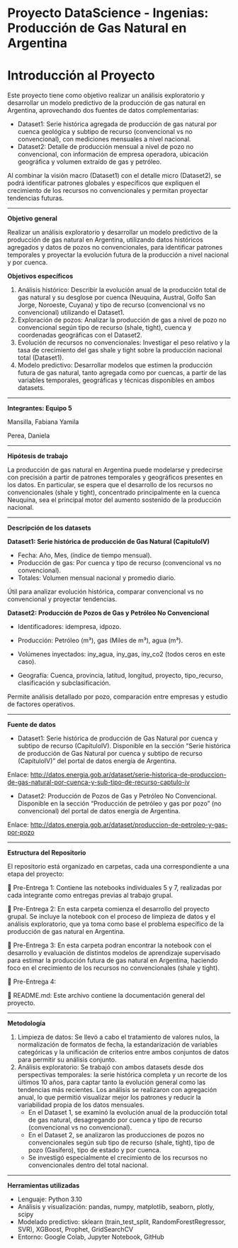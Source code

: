 # Proyecto DataScience - Ingenias: Producción de Gas Natural en Argentina
# **Introducción al Proyecto**
Este proyecto tiene como objetivo realizar un análisis exploratorio y desarrollar un modelo predictivo de la producción de gas natural en Argentina, aprovechando dos fuentes de datos complementarias:

*  Dataset1: Serie histórica agregada de producción de gas natural por cuenca geológica y subtipo de recurso (convencional vs no convencional), con mediciones mensuales a nivel nacional.
*   Dataset2: Detalle de producción mensual a nivel de pozo no convencional, con información de empresa operadora, ubicación geográfica y volumen extraído de gas y petróleo.

Al combinar la visión macro (Dataset1) con el detalle micro (Dataset2), se podrá identificar patrones globales y específicos que expliquen el crecimiento de los recursos no convencionales y permitan proyectar tendencias futuras.

---

**Objetivo general**

Realizar un análisis exploratorio y desarrollar un modelo predictivo de la producción de gas natural en Argentina, utilizando datos históricos agregados y datos de pozos no convencionales, para identificar patrones temporales y proyectar la evolución futura de la producción a nivel nacional y por cuenca.

**Objetivos específicos**


1.   Análisis histórico: Describir la evolución anual de la producción total de gas natural y su desglose por cuenca (Neuquina, Austral, Golfo San Jorge, Noroeste, Cuyana) y tipo de recurso (convencional vs no convencional) utilizando el Dataset1.
2.   Exploración de pozos: Analizar la producción de gas a nivel de pozo no convencional según tipo de recurso (shale, tight),  cuenca y coordenadas geográficas con el Dataset2.
3. Evolución de recursos no convencionales: Investigar el peso relativo y la tasa de crecimiento del gas shale y tight sobre la producción nacional total (Dataset1).
4. Modelo predictivo: Desarrollar modelos que estimen la producción futura de gas natural, tanto agregada como por cuencas, a partir de las variables temporales, geográficas y técnicas disponibles en ambos datasets.

---
**Integrantes: Equipo 5**

Mansilla, Fabiana Yamila

Perea, Daniela

---
**Hipótesis de trabajo**

La producción de gas natural en Argentina puede modelarse y predecirse con precisión a partir de patrones temporales y geográficos presentes en los datos. En particular, se espera que el desarrollo de los recursos no convencionales (shale y tight), concentrado principalmente en la cuenca Neuquina, sea el principal motor del aumento sostenido de la producción nacional.

---

**Descripción de los datasets**

**Dataset1: Serie histórica de producción de Gas Natural (CapítuloIV)**

*   Fecha: Año, Mes, (índice de tiempo mensual).
*   Producción de gas: Por cuenca y tipo de recurso (convencional vs no convencional).
*   Totales: Volumen mensual nacional y promedio diario.

Útil para analizar evolución histórica, comparar convencional vs no convencional y proyectar tendencias.

**Dataset2: Producción de Pozos de Gas y Petróleo No Convencional**

*  Identificadores: idempresa, idpozo.

*  Producción: Petróleo (m³), gas (Miles de m³), agua (m³).

*  Volúmenes inyectados: iny_agua, iny_gas, iny_co2 (todos ceros en este caso).

*  Geografía: Cuenca, provincia, latitud, longitud, proyecto, tipo_recurso, clasificación y subclasificación.

Permite análisis detallado por pozo, comparación entre empresas y estudio de factores operativos.

---

**Fuente de datos**

*  Dataset1: Serie histórica de producción de Gas Natural por cuenca y subtipo de recurso (CapítuloIV). Disponible en la sección “Serie histórica de producción de Gas Natural por cuenca y subtipo de recurso (CapítuloIV)” del portal de datos energía de Argentina.

  Enlace: http://datos.energia.gob.ar/dataset/serie-historica-de-produccion-de-gas-natural-por-cuenca-y-sub-tipo-de-recurso-captulo-iv

*  Dataset2: Producción de Pozos de Gas y Petróleo No Convencional. Disponible en la sección “Producción de petróleo y gas por pozo” (no convencional) del portal de datos energía de Argentina.

  Enlace: http://datos.energia.gob.ar/dataset/produccion-de-petroleo-y-gas-por-pozo
  
---

**Estructura del Repositorio**

El repositorio está organizado en carpetas, cada una correspondiente a una etapa del proyecto:

📁 Pre-Entrega 1: Contiene las notebooks individuales 5 y 7, realizadas por cada integrante como entregas previas al trabajo grupal.

📁 Pre-Entrega 2: En esta carpeta comienza el desarrollo del proyecto grupal. Se incluye la notebook con el proceso de limpieza de datos y el análisis exploratorio, que ya toma como base el problema específico de la producción de gas natural en Argentina. 

📁 Pre-Entrega 3: En esta carpeta podran encontrar la notebook con el desarrollo y evaluación de distintos modelos de aprendizaje supervisado para estimar la producción futura de gas natural en Argentina, haciendo foco en el crecimiento de los recursos no convencionales (shale y tight). 

📁 Pre-Entrega 4:

📄 README.md: Este archivo contiene la documentación general del proyecto.

---

**Metodología**

1. Limpieza de datos: Se llevó a cabo el tratamiento de valores nulos, la normalización de formatos de fecha, la estandarización de variables categóricas y la unificación de criterios entre ambos conjuntos de datos para permitir su análisis conjunto.
2. Análisis exploratorio: Se trabajó con ambos datasets desde dos perspectivas temporales: la serie histórica completa y un recorte de los últimos 10 años, para captar tanto la evolución general como las tendencias más recientes.
Los análisis se realizaron con agregación anual, lo que permitió visualizar mejor los patrones y reducir la variabilidad propia de los datos mensuales.
   * En el Dataset 1, se examinó la evolución anual de la producción total de gas natural, desagregando por cuenca y tipo de recurso (convencional vs no convencional).
   *  En el Dataset 2, se analizaron las producciones de pozos no convencionales según sub tipo de recurso (shale, tight), tipo de pozo (Gasífero), tipo de estado y por cuenca.
   *  Se investigó especialmente el crecimiento de los recursos no convencionales dentro del total nacional.


---

**Herramientas utilizadas**

* Lenguaje: Python 3.10
* Análisis y visualización: pandas, numpy, matplotlib, seaborn, plotly, scipy
* Modelado predictivo: sklearn (train_test_split, RandomForestRegressor, SVR), XGBoost, Prophet, GridSearchCV
* Entorno: Google Colab, Jupyter Notebook, GitHub
